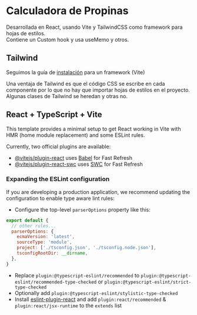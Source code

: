 # Calculadora de Propinas

Desarrollada en React, usando Vite y TailwindCSS como framework para hojas de estilos.<br>
Contiene un Custom hook y usa useMemo y otros.

##  Tailwind

Seguimos la guía de [instalación](https://tailwindcss.com/docs/guides/vite) para un framework (Vite)

Una ventaja de Tailwind es que el código CSS se escribe en cada componente por lo que no hay que importar hojas de estilos en el proyecto.<br>
Algunas clases de Tailwind se heredan y otras no.

## React + TypeScript + Vite

This template provides a minimal setup to get React working in Vite with HMR (home module replacement) and some ESLint rules.

Currently, two official plugins are available:

- [@vitejs/plugin-react](https://github.com/vitejs/vite-plugin-react/blob/main/packages/plugin-react/README.md) uses [Babel](https://babeljs.io/) for Fast Refresh
- [@vitejs/plugin-react-swc](https://github.com/vitejs/vite-plugin-react-swc) uses [SWC](https://swc.rs/) for Fast Refresh

### Expanding the ESLint configuration

If you are developing a production application, we recommend updating the configuration to enable type aware lint rules:

- Configure the top-level `parserOptions` property like this:

```js
export default {
  // other rules...
  parserOptions: {
    ecmaVersion: 'latest',
    sourceType: 'module',
    project: ['./tsconfig.json', './tsconfig.node.json'],
    tsconfigRootDir: __dirname,
  },
}
```

- Replace `plugin:@typescript-eslint/recommended` to `plugin:@typescript-eslint/recommended-type-checked` or `plugin:@typescript-eslint/strict-type-checked`
- Optionally add `plugin:@typescript-eslint/stylistic-type-checked`
- Install [eslint-plugin-react](https://github.com/jsx-eslint/eslint-plugin-react) and add `plugin:react/recommended` & `plugin:react/jsx-runtime` to the `extends` list
